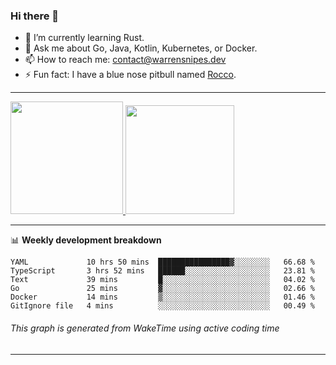 ### Hi there 👋

- 🌱 I’m currently learning Rust.
- 💬 Ask me about Go, Java, Kotlin, Kubernetes, or Docker.
- 📫 How to reach me: contact@warrensnipes.dev
- ⚡ Fun fact: I have a blue nose pitbull named [Rocco](https://i.imgur.com/iLsSCKu.jpg).

-------


<a href="https://github.com/LockedThread/LockedThread">
  <img height="180em" src="https://github-readme-stats.vercel.app/api?username=LockedThread&theme=transparent&bg_color=00000000&show_icons=true&count_private=true" />
  <img height="174em" src="https://github-readme-stats.vercel.app/api/top-langs?username=LockedThread&theme=transparent&layout=compact&hide_progress=true&bg_color=00000000" />
  </a>

-------

📊 **Weekly development breakdown**
<!--START_SECTION:waka-->

```text
YAML             10 hrs 50 mins  ████████████████▓░░░░░░░░   66.68 %
TypeScript       3 hrs 52 mins   ██████░░░░░░░░░░░░░░░░░░░   23.81 %
Text             39 mins         █░░░░░░░░░░░░░░░░░░░░░░░░   04.02 %
Go               25 mins         ▓░░░░░░░░░░░░░░░░░░░░░░░░   02.66 %
Docker           14 mins         ▒░░░░░░░░░░░░░░░░░░░░░░░░   01.46 %
GitIgnore file   4 mins          ░░░░░░░░░░░░░░░░░░░░░░░░░   00.49 %
```

<!--END_SECTION:waka-->
###### *This graph is generated from WakeTime using active coding time*
-------
